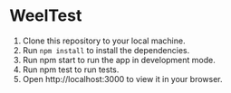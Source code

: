 # WeelTest

1. Clone this repository to your local machine.
2. Run ```npm install``` to install the dependencies.
3. Run npm start to run the app in development mode.
4. Run npm test to run tests. 
5. Open http://localhost:3000 to view it in your browser.
